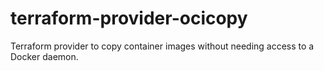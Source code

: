 # terraform-provider-ocicopy

Terraform provider to copy container images without needing access to a Docker daemon.
